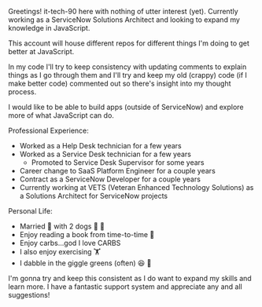 Greetings! it-tech-90 here with nothing of utter interest (yet).
Currently working as a ServiceNow Solutions Architect and looking to expand my knowledge in JavaScript.

This account will house different repos for different things I'm doing to get better at JavaScript.

In my code I'll try to keep consistency with updating comments to explain things as I go through them and I'll try and keep my old (crappy) code (if I make better code)
  commented out so there's insight into my thought process.
  
I would like to be able to build apps (outside of ServiceNow) and explore more of what JavaScript can do.

Professional Experience:
  - Worked as a Help Desk technician for a few years
  - Worked as a Service Desk technician for a few years
    - Promoted to Service Desk Supervisor for some years
  - Career change to SaaS Platform Engineer for a couple years
  - Contract as a ServiceNow Developer for a couple years
  - Currently working at VETS (Veteran Enhanced Technology Solutions) as a Solutions Architect for ServiceNow projects
 
 Personal Life:
  - Married :two_men_holding_hands: with 2 dogs 🐶 🐶
  - Enjoy reading a book from time-to-time 📖
  - Enjoy carbs...god I love CARBS
  - I also enjoy exercising 🏋️
  - I dabble in the giggle greens (often) 😆 🥬

I'm gonna try and keep this consistent as I do want to expand my skills and learn more. I have a fantastic support system and appreciate any and all suggestions!

<!---
it-tech-90/it-tech-90 is a ✨ special ✨ repository because its `README.md` (this file) appears on your GitHub profile.
You can click the Preview link to take a look at your changes.
--->
